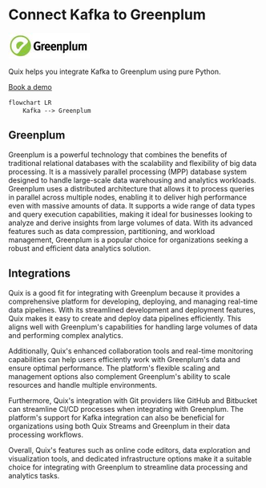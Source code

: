 # Connect Kafka to Greenplum

![](./images/logo_1.jpg)

Quix helps you integrate Kafka to Greenplum using pure Python.

<div>
<a class="md-button md-button--primary" href="https://share.hsforms.com/1iW0TmZzKQMChk0lxd_tGiw4yjw2?__hstc=175542013.2303933fbd746c0ac86d9ccbe9bc9100.1728383268831.1729603416735.1729620918855.31&__hssc=175542013.1.1729620918855&__hsfp=2132701734" target="_blank" style="margin-right:.5rem;">Book a demo</a>
<br/>
</div>

```mermaid
flowchart LR
    Kafka --> Greenplum
```

## Greenplum

Greenplum is a powerful technology that combines the benefits of traditional relational databases with the scalability and flexibility of big data processing. It is a massively parallel processing (MPP) database system designed to handle large-scale data warehousing and analytics workloads. Greenplum uses a distributed architecture that allows it to process queries in parallel across multiple nodes, enabling it to deliver high performance even with massive amounts of data. It supports a wide range of data types and query execution capabilities, making it ideal for businesses looking to analyze and derive insights from large volumes of data. With its advanced features such as data compression, partitioning, and workload management, Greenplum is a popular choice for organizations seeking a robust and efficient data analytics solution.

## Integrations

Quix is a good fit for integrating with Greenplum because it provides a comprehensive platform for developing, deploying, and managing real-time data pipelines. With its streamlined development and deployment features, Quix makes it easy to create and deploy data pipelines efficiently. This aligns well with Greenplum's capabilities for handling large volumes of data and performing complex analytics.

Additionally, Quix's enhanced collaboration tools and real-time monitoring capabilities can help users efficiently work with Greenplum's data and ensure optimal performance. The platform's flexible scaling and management options also complement Greenplum's ability to scale resources and handle multiple environments.

Furthermore, Quix's integration with Git providers like GitHub and Bitbucket can streamline CI/CD processes when integrating with Greenplum. The platform's support for Kafka integration can also be beneficial for organizations using both Quix Streams and Greenplum in their data processing workflows.

Overall, Quix's features such as online code editors, data exploration and visualization tools, and dedicated infrastructure options make it a suitable choice for integrating with Greenplum to streamline data processing and analytics tasks.

